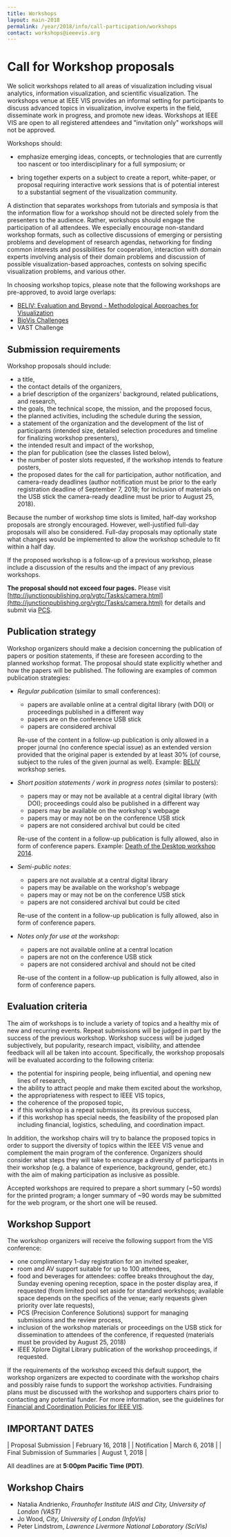 ```yaml
---
title: Workshops
layout: main-2018
permalink: /year/2018/info/call-participation/workshops
contact: workshops@ieeevis.org
---
```


# Call for Workshop proposals

We solicit workshops related to all areas of visualization including visual analytics, information visualization, and scientific visualization.
The workshops venue at IEEE VIS provides an informal setting for participants to discuss advanced topics in visualization, involve experts in the field, disseminate work in progress, and promote new ideas.
Workshops at IEEE VIS are open to all registered attendees and "invitation only" workshops will not be approved.

Workshops should:

* emphasize emerging ideas, concepts, or technologies that are currently too nascent or too interdisciplinary for a full symposium; or

* bring together experts on a subject to create a report, white-paper, or proposal requiring interactive work sessions that is of potential interest to a substantial segment of the visualization community.

A distinction that separates workshops from tutorials and symposia is that the information flow for a workshop should not be directed solely from the presenters to the audience.
Rather, workshops should engage the participation of all attendees. We especially encourage non-standard workshop formats, such as collective discussions of emerging or persisting problems and development of research agendas, networking for finding common interests and possibilities for cooperation, interaction with domain experts involving analysis of their domain problems and discussion of possible visualization-based approaches, contests on solving specific visualization problems, and various other.

In choosing workshop topics, please note that the following workshops are pre-approved, to avoid large overlaps:

* [BELIV: Evaluation and Beyond - Methodological Approaches for Visualization](http://beliv.cs.univie.ac.at)
* [BioVis Challenges](http://biovis.net/2018/ieeevis/)
* VAST Challenge

## Submission requirements

Workshop proposals should include:

* a title,
* the contact details of the organizers,
* a brief description of the organizers' background, related publications, and research,
* the goals, the technical scope, the mission, and the proposed focus,
* the planned activities, including the schedule during the session,
* a statement of the organization and the development of the list of participants (intended size, detailed selection procedures and timeline for finalizing workshop presenters),
* the intended result and impact of the workshop,
* the plan for publication (see the classes listed below),
* the number of poster slots requested, if the workshop intends to feature posters,
* the proposed dates for the call for participation, author notification, and camera-ready deadlines (author notification must be prior to the early registration deadline of September 7, 2018; for inclusion of materials on the USB stick the camera-ready deadline must be prior to August 25, 2018).

Because the number of workshop time slots is limited, half-day workshop proposals are strongly encouraged.  However, well-justified full-day proposals will also be considered.  Full-day proposals may optionally state what changes would be implemented to allow the workshop schedule to fit within a half day.

If the proposed workshop is a follow-up of a previous workshop, please include a discussion of the results and the impact of any previous workshops.

<!---
Organizers should also submit a _Requirements Survey_ to indicate requested facilities including room setup, any needed supplies or materials, and timing preferences (schedule requests are handled on a best-effort request and cannot always be accommodated).
-->

**The proposal should not exceed four pages.** Please visit [http://junctionpublishing.org/vgtc/Tasks/camera.html](http://junctionpublishing.org/vgtc/Tasks/camera.html) for details and submit via [PCS](https://new.precisionconference.com/vgtc).

## Publication strategy

Workshop organizers should make a decision concerning the publication of papers or position statements, if these are foreseen according to the planned workshop format.  The proposal should state explicitly whether and how the papers will be published.  The following are examples of common publication strategies:

* _Regular publication_ (similar to small conferences):
    - papers are available online at a central digital library (with DOI) or proceedings published in a different way
    - papers are on the conference USB stick
    - papers are considered archival

    Re-use of the content in a follow-up publication is only allowed in a proper journal (no conference special issue) as an extended version provided that the original paper is extended by at least 30% (of course, subject to the rules of the given journal as well). Example: [BELIV](http://beliv.org/) workshop series.

* _Short position statements / work in progress notes_ (similar to posters):
    - papers may or may not be available at a central digital library (with DOI); proceedings could also be published in a different way
    - papers may be available on the workshop's webpage
    - papers may or may not be on the conference USB stick
    - papers are not considered archival but could be cited

    Re-use of the content in a follow-up publication is fully allowed, also in form of conference papers. Example: [Death of the Desktop workshop 2014](http://dataphys.org/workshops/vis14/).

* _Semi-public notes_:
    - papers are not available at a central digital library
    - papers may be available on the workshop's webpage
    - papers may or may not be on the conference USB stick
    - papers are not considered archival but could be cited

    Re-use of the content in a follow-up publication is fully allowed, also in form of conference papers.

* _Notes only for use at the workshop_:
    - papers are not available online at a central location
    - papers are not on the conference USB stick
    - papers are not considered archival and should not be cited

    Re-use of the content in a follow-up publication is fully allowed, also in form of conference papers.

## Evaluation criteria

The aim of workshops is to include a variety of topics and a healthy mix of new and recurring events. Repeat submissions will be judged in part by the success of the previous workshop. Workshop success will be judged subjectively, but popularity, research impact, visibility, and attendee feedback will all be taken into account. Specifically, the workshop proposals will be evaluated according to the following criteria:

* the potential for inspiring people, being influential, and opening new lines of research,
* the ability to attract people and make them excited about the workshop,
* the appropriateness with respect to IEEE VIS topics,
* the coherence of the proposed topic,
* if this workshop is a repeat submission, its previous success,
* if this workshop has special needs, the feasibility of the proposed plan including financial, logistics, scheduling, and coordination impact.

In addition, the workshop chairs will try to balance the proposed topics in order to support the diversity of topics within the IEEE VIS venue and complement the main program of the conference.
Organizers should consider what steps they will take to encourage a diversity of participants in their workshop (e.g. a balance of experience, background, gender, etc.) with the aim of making participation as inclusive as possible.

Accepted workshops are required to prepare a short summary (~50 words) for the printed program; a longer summary of ~90 words may be submitted for the web program, or the short one will be reused.

## Workshop Support

The workshop organizers will receive the following support from the VIS conference:

* one complimentary 1-day registration for an invited speaker,
* room and AV support suitable for up to 100 attendees,
* food and beverages for attendees: coffee breaks throughout the day, Sunday evening opening reception, space in the poster display area, if requested (from limited pool set aside for standard workshops; available space depends on the specifics of the venue; early requests given priority over late requests),
* PCS (Precision Conference Solutions) support for managing submissions and the review process,
* inclusion of the workshop materials or proceedings on the USB stick for dissemination to attendees of the conference, if requested (materials must be provided by August 25, 2018)
* IEEE Xplore Digital Library publication of the workshop proceedings, if requested.

If the requirements of the workshop exceed this default support, the workshop organizers are expected to coordinate with the workshop chairs and possibly raise funds to support the workshop activities.
Fundraising plans must be discussed with the workshop and supporters chairs prior to contacting any potential funder.
For more information, see the guidelines for [Financial and Coordination Policies for IEEE VIS](https://docs.google.com/document/d/1kp6q93hpP6m0v2gJyqZwRd46nf2baR6q9Dxd39Pkb7Q/edit?usp=sharing).


## IMPORTANT DATES

| Proposal Submission               | February 16, 2018 |
| Notification                      | March 6, 2018 |
| Final Submission of Summaries	    | August 1, 2018 |

All deadlines are at **5:00pm Pacific Time (PDT)**.

## Workshop Chairs

* Natalia Andrienko, *Fraunhofer Institute IAIS and City, University of London (VAST)*
* Jo Wood,	*City, University of London (InfoVis)*
* Peter Lindstrom,	*Lawrence Livermore National Laboratory (SciVis)*
